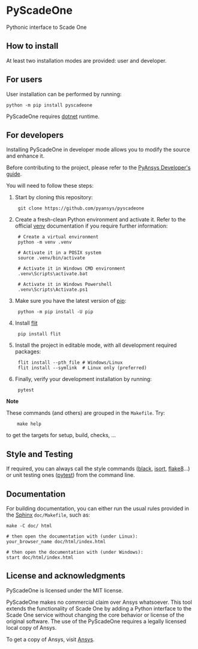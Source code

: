 # PyScadeOne


Pythonic interface to Scade One


## How to install


At least two installation modes are provided: user and developer.

## For users

User installation can be performed by running:

    python -m pip install pyscadeone

PyScadeOne requires [dotnet][donet] runtime.

## For developers


Installing PyScadeOne in developer mode allows
you to modify the source and enhance it.

Before contributing to the project, please refer to the [PyAnsys Developer's guide][PyAnsysGuide]. 

You will need to follow these steps:

1. Start by cloning this repository:

        git clone https://github.com/pyansys/pyscadeone

2. Create a fresh-clean Python environment and activate it. Refer to the
   official [venv][venv] documentation if you require further information:


        # Create a virtual environment
        python -m venv .venv

        # Activate it in a POSIX system
        source .venv/bin/activate

        # Activate it in Windows CMD environment
        .venv\Scripts\activate.bat

        # Activate it in Windows Powershell
        .venv\Scripts\Activate.ps1

3. Make sure you have the latest version of [pip][pip]:

        python -m pip install -U pip

4. Install [flit][flit]

        pip install flit

5. Install the project in editable mode, with all development required packages:
  
        flit install --pth_file # Windows/Linux
        flit install --symlink  # Linux only (preferred)


6. Finally, verify your development installation by running:
        
        pytest

**Note**

These commands (and others) are grouped in the `Makefile`. Try:

        make help

to get the targets for setup, build, checks, ...

## Style and Testing

If required, you can always call the style commands ([black][black], [isort][isort],
[flake8][flake8]...) or unit testing ones ([pytest][pytest]) from the command line. 


## Documentation


For building documentation, you can either run the usual rules provided in the
[Sphinx][Sphinx] `doc/Makefile`, such as:

    make -C doc/ html

    # then open the documentation with (under Linux):
    your_browser_name doc/html/index.html

    # then open the documentation with (under Windows):
    start doc/html/index.html

## License and acknowledgments

PyScadeOne is licensed under the MIT license.

PyScadeOne makes no commercial claim over Ansys whatsoever. This tool extends the functionality of Scade One by adding a Python interface to the Scade One service without changing the core behavior or license of the original software. The use of the PyScadeOne  requires a legally licensed local copy of Ansys.

To get a copy of Ansys, visit [Ansys][ansys].

<!-- References -->
[ansys]: https://www.ansys.com/
[black]: https://github.com/psf/black
[donet]: https://dotnet.microsoft.com/en-us/download/dotnet
[flake8]: https://flake8.pycqa.org/en/latest/
[flit]: https://flit.pypa.io/en/stable/index.html
[isort]: https://github.com/PyCQA/isort
[pip]: https://pypi.org/project/pip/
[pre-commit]: https://pre-commit.com/
[PyAnsysGuide]: https://dev.docs.pyansys.com/
[pytest]: https://docs.pytest.org/en/stable/
[Sphinx]: https://www.sphinx-doc.org/en/master/
[tox]: https://tox.wiki/
[venv]: https://docs.python.org/3/library/venv.html